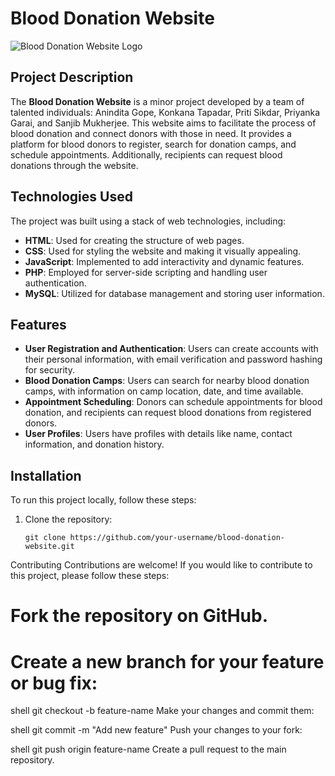# Blood Donation Website

![Blood Donation Website Logo](path/to/your/logo.png)

## Project Description

The **Blood Donation Website** is a minor project developed by a team of talented individuals: Anindita Gope, Konkana Tapadar, Priti Sikdar, Priyanka Garai, and Sanjib Mukherjee. This website aims to facilitate the process of blood donation and connect donors with those in need. It provides a platform for blood donors to register, search for donation camps, and schedule appointments. Additionally, recipients can request blood donations through the website.

## Technologies Used

The project was built using a stack of web technologies, including:

- **HTML**: Used for creating the structure of web pages.
- **CSS**: Used for styling the website and making it visually appealing.
- **JavaScript**: Implemented to add interactivity and dynamic features.
- **PHP**: Employed for server-side scripting and handling user authentication.
- **MySQL**: Utilized for database management and storing user information.

## Features

- **User Registration and Authentication**: Users can create accounts with their personal information, with email verification and password hashing for security.
- **Blood Donation Camps**: Users can search for nearby blood donation camps, with information on camp location, date, and time available.
- **Appointment Scheduling**: Donors can schedule appointments for blood donation, and recipients can request blood donations from registered donors.
- **User Profiles**: Users have profiles with details like name, contact information, and donation history.

## Installation

To run this project locally, follow these steps:

1. Clone the repository:

   ```shell
   git clone https://github.com/your-username/blood-donation-website.git
Contributing
Contributions are welcome! If you would like to contribute to this project, please follow these steps:

# Fork the repository on GitHub.

# Create a new branch for your feature or bug fix:

shell
git checkout -b feature-name
Make your changes and commit them:

shell
git commit -m "Add new feature"
Push your changes to your fork:

shell
git push origin feature-name
Create a pull request to the main repository.
